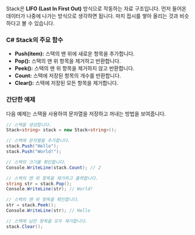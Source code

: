 Stack은 **LIFO (Last In First Out)** 방식으로 작동하는 자료 구조입니다. 먼저 들어온 데이터가 나중에 나가는 방식으로 생각하면 됩니다. 마치 접시를 쌓아 올리는 것과 비슷하다고 볼 수 있습니다.

### C# Stack의 주요 함수

- **Push(item):** 스택의 맨 위에 새로운 항목을 추가합니다.
- **Pop():** 스택의 맨 위 항목을 제거하고 반환합니다.
- **Peek():** 스택의 맨 위 항목을 제거하지 않고 반환합니다.
- **Count:** 스택에 저장된 항목의 개수를 반환합니다.
- **Clear():** 스택에 저장된 모든 항목을 제거합니다.

### 간단한 예제

다음 예제는 스택을 사용하여 문자열을 저장하고 꺼내는 방법을 보여줍니다.

```csharp
// 스택을 생성합니다.
Stack<string> stack = new Stack<string>();

// 스택에 문자열을 추가합니다.
stack.Push("Hello");
stack.Push("World!");

// 스택의 크기를 확인합니다.
Console.WriteLine(stack.Count); // 2

// 스택의 맨 위 항목을 제거하고 출력합니다.
string str = stack.Pop();
Console.WriteLine(str); // World!

// 스택의 맨 위 항목을 확인합니다.
str = stack.Peek();
Console.WriteLine(str); // Hello

// 스택에 남은 항목을 모두 제거합니다.
stack.Clear();
```